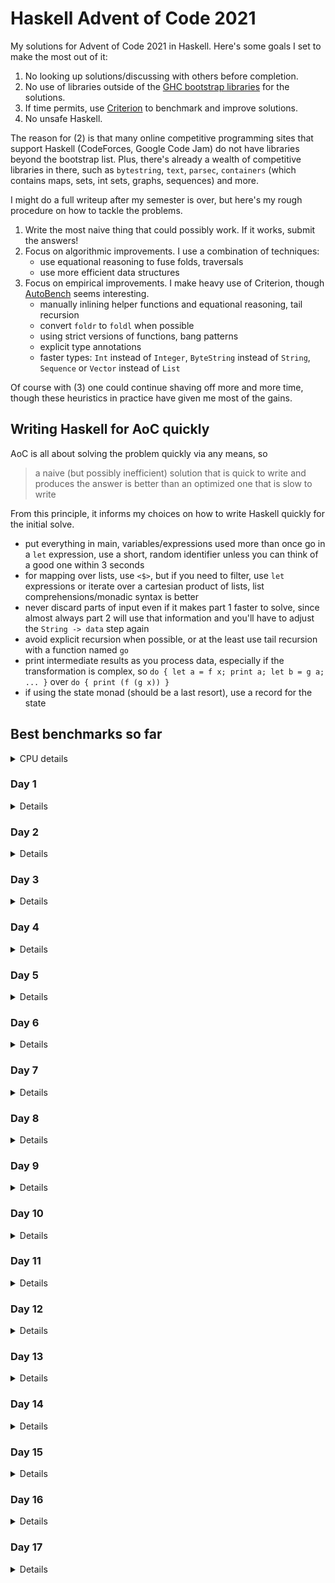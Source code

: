 # Haskell Advent of Code 2021
My solutions for Advent of Code 2021 in Haskell.  Here's some goals I
set to make the most out of it:

1. No looking up solutions/discussing with others before completion.
2. No use of libraries outside of the [GHC bootstrap
  libraries](https://downloads.haskell.org/~ghc/latest/docs/html/libraries/index.html)
  for the solutions.
3. If time permits, use
  [Criterion](https://hackage.haskell.org/package/criterion) to
  benchmark and improve solutions.
4. No unsafe Haskell.

The reason for (2) is that many online competitive programming sites
that support Haskell (CodeForces, Google Code Jam) do not have
libraries beyond the bootstrap list.  Plus, there's already a wealth
of competitive libraries in there, such as `bytestring`, `text`,
`parsec`, `containers` (which contains maps, sets, int sets, graphs,
sequences) and more.

I might do a full writeup after my semester is over, but here's my
rough procedure on how to tackle the problems.

1. Write the most naive thing that could possibly work.  If it works,
   submit the answers!
2. Focus on algorithmic improvements.  I use a combination of
   techniques:
   - use equational reasoning to fuse folds, traversals
   - use more efficient data structures
3. Focus on empirical improvements.  I make heavy use of Criterion,
   though [AutoBench](https://github.com/mathandley/AutoBench) seems
   interesting.
   - manually inlining helper functions and equational reasoning, tail
     recursion
   - convert `foldr` to `foldl` when possible
   - using strict versions of functions, bang patterns
   - explicit type annotations
   - faster types: `Int` instead of `Integer`, `ByteString` instead of
     `String`, `Sequence` or `Vector` instead of `List`

Of course with (3) one could continue shaving off more and more time,
though these heuristics in practice have given me most of the gains.

## Writing Haskell for AoC quickly
AoC is all about solving the problem quickly via any means, so

> a naive (but possibly inefficient) solution that is quick to write
> and produces the answer is better than an optimized one that is slow
> to write

From this principle, it informs my choices on how to write Haskell
quickly for the initial solve.

- put everything in main, variables/expressions used more than once go
  in a `let` expression, use a short, random identifier unless you can
  think of a good one within 3 seconds
- for mapping over lists, use `<$>`, but if you need to filter, use
  `let` expressions or iterate over a cartesian product of lists, list
  comprehensions/monadic syntax is better
- never discard parts of input even if it makes part 1 faster to
  solve, since almost always part 2 will use that information and
  you'll have to adjust the `String -> data` step again
- avoid explicit recursion when possible, or at the least use tail
  recursion with a function named `go`
- print intermediate results as you process data, especially if the
  transformation is complex, so `do { let a = f x; print a; let b = g
  a; ... }` over `do { print (f (g x)) }`
- if using the state monad (should be a last resort), use a record for
  the state

## Best benchmarks so far
<details>
<summary>CPU details</summary>

```
Architecture:                    x86_64
CPU op-mode(s):                  32-bit, 64-bit
Byte Order:                      Little Endian
Address sizes:                   39 bits physical, 48 bits virtual
CPU(s):                          4
On-line CPU(s) list:             0-3
Thread(s) per core:              2
Core(s) per socket:              2
Socket(s):                       1
NUMA node(s):                    1
Vendor ID:                       GenuineIntel
CPU family:                      6
Model:                           69
Model name:                      Intel(R) Core(TM) i5-4288U CPU @ 2.60GHz
```
</details>

### Day 1
<details>

```
benchmarking day1/part1
time                 13.00 μs   (12.91 μs .. 13.11 μs)
                     0.999 R²   (0.999 R² .. 1.000 R²)
mean                 12.95 μs   (12.88 μs .. 13.05 μs)
std dev              296.4 ns   (193.5 ns .. 512.7 ns)
variance introduced by outliers: 23% (moderately inflated)

benchmarking day1/part2
time                 62.31 μs   (57.58 μs .. 67.19 μs)
                     0.962 R²   (0.947 R² .. 0.984 R²)
mean                 55.53 μs   (53.36 μs .. 59.03 μs)
std dev              8.827 μs   (5.825 μs .. 12.66 μs)
variance introduced by outliers: 93% (severely inflated)
```
</details>

### Day 2
<details>

```
benchmarking day2/part1
time                 6.886 μs   (6.751 μs .. 7.057 μs)
                     0.982 R²   (0.957 R² .. 0.996 R²)
mean                 7.487 μs   (7.101 μs .. 8.268 μs)
std dev              1.779 μs   (1.044 μs .. 3.087 μs)
variance introduced by outliers: 98% (severely inflated)

benchmarking day2/part2
time                 12.69 μs   (12.41 μs .. 12.99 μs)
                     0.997 R²   (0.995 R² .. 0.998 R²)
mean                 12.50 μs   (12.33 μs .. 12.72 μs)
std dev              638.9 ns   (526.8 ns .. 789.7 ns)
variance introduced by outliers: 61% (severely inflated)
```
</details>

### Day 3
<details>

```
benchmarking day3/part1
time                 322.3 μs   (315.1 μs .. 331.9 μs)
                     0.996 R²   (0.993 R² .. 0.999 R²)
mean                 321.4 μs   (318.4 μs .. 326.6 μs)
std dev              12.40 μs   (7.332 μs .. 18.52 μs)
variance introduced by outliers: 34% (moderately inflated)

benchmarking day3/part2
time                 292.1 μs   (290.1 μs .. 293.9 μs)
                     0.999 R²   (0.996 R² .. 1.000 R²)
mean                 296.2 μs   (294.3 μs .. 301.1 μs)
std dev              9.972 μs   (4.409 μs .. 17.62 μs)
variance introduced by outliers: 28% (moderately inflated)
```
</details>

### Day 4
<details>

```
benchmarking day4/part1
time                 5.563 ms   (5.403 ms .. 5.712 ms)
                     0.994 R²   (0.990 R² .. 0.998 R²)
mean                 5.634 ms   (5.563 ms .. 5.745 ms)
std dev              268.0 μs   (195.6 μs .. 366.4 μs)
variance introduced by outliers: 24% (moderately inflated)

benchmarking day4/part2
time                 5.643 ms   (5.542 ms .. 5.799 ms)
                     0.995 R²   (0.991 R² .. 0.998 R²)
mean                 5.719 ms   (5.648 ms .. 5.872 ms)
std dev              280.5 μs   (184.5 μs .. 435.8 μs)
variance introduced by outliers: 27% (moderately inflated)
```
</details>

### Day 5
<details>

```
benchmarking day5/part1
time                 37.60 ms   (35.03 ms .. 40.00 ms)
                     0.980 R²   (0.955 R² .. 0.995 R²)
mean                 39.42 ms   (37.81 ms .. 41.46 ms)
std dev              3.688 ms   (2.252 ms .. 4.773 ms)
variance introduced by outliers: 38% (moderately inflated)

benchmarking day5/part2
time                 109.9 ms   (100.6 ms .. 121.7 ms)
                     0.988 R²   (0.971 R² .. 1.000 R²)
mean                 104.9 ms   (102.0 ms .. 110.0 ms)
std dev              6.127 ms   (1.795 ms .. 8.095 ms)
variance introduced by outliers: 10% (moderately inflated)
```
</details>

### Day 6
<details>

```
benchmarking day6/part1
time                 1.258 μs   (1.240 μs .. 1.294 μs)
                     0.990 R²   (0.972 R² .. 0.999 R²)
mean                 1.295 μs   (1.253 μs .. 1.381 μs)
std dev              180.6 ns   (83.29 ns .. 334.4 ns)
variance introduced by outliers: 94% (severely inflated)

benchmarking day6/part2
time                 4.469 μs   (4.423 μs .. 4.520 μs)
                     0.999 R²   (0.997 R² .. 1.000 R²)
mean                 4.460 μs   (4.435 μs .. 4.527 μs)
std dev              122.9 ns   (48.87 ns .. 242.0 ns)
variance introduced by outliers: 33% (moderately inflated)
```
</details>

### Day 7
<details>

```
benchmarking day7/part1
time                 8.115 ms   (8.043 ms .. 8.204 ms)
                     0.998 R²   (0.995 R² .. 1.000 R²)
mean                 8.208 ms   (8.135 ms .. 8.303 ms)
std dev              239.4 μs   (149.2 μs .. 308.6 μs)
variance introduced by outliers: 11% (moderately inflated)

benchmarking day7/part2
time                 8.149 ms   (8.104 ms .. 8.211 ms)
                     0.999 R²   (0.998 R² .. 1.000 R²)
mean                 8.219 ms   (8.184 ms .. 8.281 ms)
std dev              130.3 μs   (91.41 μs .. 189.0 μs)

```
</details>

### Day 8
<details>

```
benchmarking day8/part1
time                 56.09 μs   (55.44 μs .. 56.97 μs)
                     0.998 R²   (0.997 R² .. 0.999 R²)
mean                 56.03 μs   (55.59 μs .. 56.67 μs)
std dev              1.833 μs   (1.280 μs .. 2.455 μs)
variance introduced by outliers: 34% (moderately inflated)

benchmarking day8/part2
time                 3.628 s    (3.466 s .. 3.915 s)
                     0.999 R²   (0.999 R² .. 1.000 R²)
mean                 3.490 s    (3.449 s .. 3.562 s)
std dev              67.94 ms   (7.585 ms .. 86.34 ms)
variance introduced by outliers: 19% (moderately inflated)
```
</details>

### Day 9
<details>

```
benchmarking day9/part1
time                 2.353 ms   (2.236 ms .. 2.461 ms)
                     0.967 R²   (0.936 R² .. 0.988 R²)
mean                 2.356 ms   (2.284 ms .. 2.460 ms)
std dev              287.6 μs   (213.8 μs .. 408.3 μs)
variance introduced by outliers: 77% (severely inflated)

benchmarking day9/part2
time                 5.345 ms   (5.013 ms .. 5.670 ms)
                     0.970 R²   (0.948 R² .. 0.986 R²)
mean                 6.062 ms   (5.647 ms .. 6.792 ms)
std dev              1.580 ms   (940.2 μs .. 2.361 ms)
variance introduced by outliers: 92% (severely inflated)
```
</details>

### Day 10
<details>

```
benchmarking day10/part1
time                 91.75 μs   (91.04 μs .. 92.53 μs)
                     1.000 R²   (1.000 R² .. 1.000 R²)
mean                 91.59 μs   (91.32 μs .. 92.38 μs)
std dev              1.354 μs   (711.3 ns .. 2.608 μs)

benchmarking day10/part2
time                 8.692 μs   (8.597 μs .. 8.794 μs)
                     0.999 R²   (0.999 R² .. 1.000 R²)
mean                 8.642 μs   (8.598 μs .. 8.715 μs)
std dev              182.8 ns   (139.4 ns .. 243.6 ns)
variance introduced by outliers: 22% (moderately inflated)
```
</details>

### Day 11
<details>

```
benchmarking day11/part1
time                 3.539 ms   (3.374 ms .. 3.750 ms)
                     0.984 R²   (0.972 R² .. 0.996 R²)
mean                 3.470 ms   (3.415 ms .. 3.544 ms)
std dev              210.7 μs   (153.6 μs .. 321.4 μs)
variance introduced by outliers: 39% (moderately inflated)

benchmarking day11/part2
time                 6.247 ms   (6.211 ms .. 6.279 ms)
                     1.000 R²   (0.999 R² .. 1.000 R²)
mean                 6.322 ms   (6.297 ms .. 6.359 ms)
std dev              87.78 μs   (60.30 μs .. 142.7 μs)
```
</details>

### Day 12
<details>

```
benchmarking day12/part1
time                 7.916 ms   (7.420 ms .. 8.613 ms)
                     0.954 R²   (0.918 R² .. 0.983 R²)
mean                 7.551 ms   (7.277 ms .. 7.912 ms)
std dev              913.1 μs   (710.1 μs .. 1.306 ms)
variance introduced by outliers: 66% (severely inflated)

benchmarking day12/part2
time                 330.5 ms   (283.5 ms .. 376.9 ms)
                     0.997 R²   (0.990 R² .. 1.000 R²)
mean                 326.8 ms   (318.8 ms .. 333.5 ms)
std dev              8.079 ms   (5.410 ms .. 9.836 ms)
variance introduced by outliers: 19% (moderately inflated)
```
</details>

### Day 13
<details>

```
benchmarking day13/part1
time                 177.4 μs   (175.8 μs .. 179.9 μs)
                     0.999 R²   (0.999 R² .. 1.000 R²)
mean                 176.9 μs   (175.9 μs .. 178.5 μs)
std dev              4.002 μs   (2.264 μs .. 6.517 μs)
variance introduced by outliers: 16% (moderately inflated)

benchmarking day13/part2
time                 35.00 ns   (34.65 ns .. 35.38 ns)
                     0.998 R²   (0.997 R² .. 0.999 R²)
mean                 35.05 ns   (34.71 ns .. 35.97 ns)
std dev              1.796 ns   (716.6 ps .. 3.466 ns)
variance introduced by outliers: 73% (severely inflated)
```
</details>

### Day 14
<details>

```
benchmarking day14/part1
time                 162.9 μs   (161.8 μs .. 164.2 μs)
                     0.999 R²   (0.999 R² .. 1.000 R²)
mean                 163.1 μs   (162.4 μs .. 164.4 μs)
std dev              3.489 μs   (2.391 μs .. 5.648 μs)
variance introduced by outliers: 15% (moderately inflated)

benchmarking day14/part2
time                 1.076 ms   (1.065 ms .. 1.087 ms)
                     0.999 R²   (0.998 R² .. 0.999 R²)
mean                 1.067 ms   (1.062 ms .. 1.074 ms)
std dev              20.75 μs   (16.45 μs .. 26.09 μs)
```
</details>

### Day 15
<details>

```
benchmarking day15/part1
time                 23.50 ms   (22.58 ms .. 24.61 ms)
                     0.995 R²   (0.990 R² .. 0.999 R²)
mean                 23.91 ms   (23.36 ms .. 25.11 ms)
std dev              1.824 ms   (933.1 μs .. 3.066 ms)
variance introduced by outliers: 33% (moderately inflated)

benchmarking day15/part2
time                 1.059 s    (1.025 s .. 1.100 s)
                     1.000 R²   (0.999 R² .. 1.000 R²)
mean                 1.035 s    (1.022 s .. 1.047 s)
std dev              14.31 ms   (12.01 ms .. 15.56 ms)
variance introduced by outliers: 19% (moderately inflated)
```
</details>

### Day 16
<details>

```
benchmarking day16/part1
time                 1.732 μs   (1.706 μs .. 1.776 μs)
                     0.960 R²   (0.881 R² .. 0.998 R²)
mean                 1.942 μs   (1.807 μs .. 2.517 μs)
std dev              796.2 ns   (201.9 ns .. 1.774 μs)
variance introduced by outliers: 99% (severely inflated)

benchmarking day16/part2
time                 6.355 μs   (6.287 μs .. 6.452 μs)
                     0.997 R²   (0.995 R² .. 0.999 R²)
mean                 6.411 μs   (6.326 μs .. 6.586 μs)
std dev              384.1 ns   (243.9 ns .. 648.0 ns)
variance introduced by outliers: 70% (severely inflated)
```
</details>

### Day 17
<details>

```
benchmarking day17/part1
time                 5.458 ns   (5.427 ns .. 5.495 ns)
                     1.000 R²   (0.999 R² .. 1.000 R²)
mean                 5.469 ns   (5.442 ns .. 5.529 ns)
std dev              129.7 ps   (75.06 ps .. 241.3 ps)
variance introduced by outliers: 39% (moderately inflated)

benchmarking day17/part2
time                 21.29 ms   (20.95 ms .. 21.78 ms)
                     0.998 R²   (0.994 R² .. 1.000 R²)
mean                 21.24 ms   (21.06 ms .. 21.58 ms)
std dev              574.4 μs   (281.6 μs .. 844.7 μs)
```
</details>
